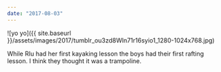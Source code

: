 ```yaml
---
date: "2017-08-03"
---
```


![yo yo]({{ site.baseurl }}/assets/images/2017/tumblr_ou3zd8Wln71r16syio1_1280-1024x768.jpg)

While RIu had her first kayaking lesson the boys had their first rafting lesson. I think they thought it was a trampoline.

